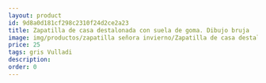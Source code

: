```yaml
---
layout: product
id: 9d8a0d181cf298c2310f24d2ce2a23
title: Zapatilla de casa destalonada con suela de goma. Dibujo bruja
image: img/productos/zapatilla señora invierno/Zapatilla de casa destalonada con suela de goma. Dibujo bruja=25=gris Vulladi.webp
price: 25
tags: gris Vulladi
description: 
order: 0
---
```


